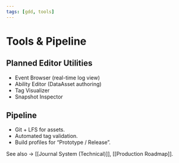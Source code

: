 ```yaml
---
tags: [gdd, tools]
---
```


# Tools & Pipeline

## Planned Editor Utilities
- Event Browser (real-time log view)  
- Ability Editor (DataAsset authoring)  
- Tag Visualizer  
- Snapshot Inspector  

## Pipeline
- Git + LFS for assets.  
- Automated tag validation.  
- Build profiles for “Prototype / Release”.

See also → [[Journal System (Technical)]], [[Production Roadmap]].
